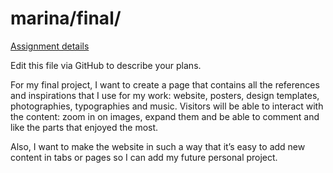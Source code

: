 # marina/final/

[Assignment details](/homework/final)

Edit this file via GitHub to describe your plans.

For my final project, I want to create a page that contains all the references and inspirations that I use for my work: website, posters, design templates, photographies, typographies and music. Visitors will be able to interact with the content: zoom in on images, expand them and be able to comment and like the parts that enjoyed the most.

Also, I want to make the website in such a way that it’s easy to add new content in tabs or pages so I can add my future personal project.
